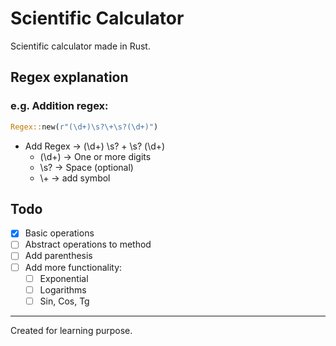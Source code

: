 # Scientific Calculator

Scientific calculator made in Rust.

## Regex explanation

### e.g. Addition regex:

```rust
Regex::new(r"(\d+)\s?\+\s?(\d+)")
```

- Add Regex -> (\d+) \s? \+ \s? (\d+)
  - (\d+) -> One or more digits
  - \s? -> Space (optional)
  - \\+ -> add symbol

## Todo

- [x] Basic operations
- [ ] Abstract operations to method
- [ ] Add parenthesis
- [ ] Add more functionality:
  - [ ] Exponential
  - [ ] Logarithms
  - [ ] Sin, Cos, Tg

<hr/>

Created for learning purpose.
